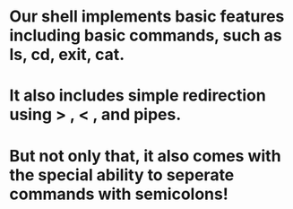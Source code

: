 Our shell implements basic features including basic commands, such as ls, cd, exit, cat. 
=======================
It also includes simple redirection using > , < , and pipes.
=======================
But not only that, it also comes with the special ability to seperate commands with semicolons! 
=======================
